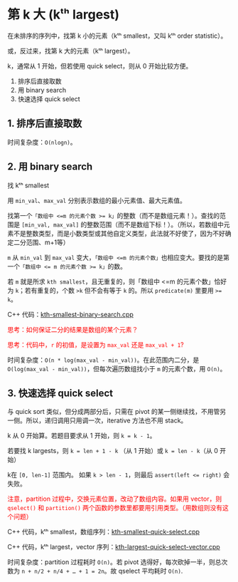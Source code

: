 # 第 k 大 (kᵗʰ largest)

在未排序的序列中，找第 k 小的元素（kᵗʰ smallest，又叫 kᵗʰ order statistic）。

或，反过来，找第 k 大的元素（kᵗʰ largest）。

k，通常从 1 开始，但若使用 quick select，则从 0 开始比较方便。

1. 排序后直接取数
2. 用 binary search
3. 快速选择 quick select

## 1. 排序后直接取数

时间复杂度：`O(nlogn)`。

## 2. 用 binary search

找 kᵗʰ smallest

用 `min_val`、`max_val` 分别表示数组的最小元素值、最大元素值。

找第一个`「数组中 <=m 的元素个数 >= k」`的整数（而不是数组元素！）。查找的范围是 `[min_val, max_val]` 的整数范围（而不是数组下标！）。（所以，若数组中元素不是整数类型，而是小数类型或其他自定义类型，此法就不好使了，因为不好确定二分范围、m+1等）

`m` 从 `min_val` 到 `max_val` 变大，`「数组中 <=m 的元素个数」`也相应变大。要找的是第一个`「数组中 <= m 的元素个数 >= k」`的数。

若 `m` 就是所求 `kth smallest`，且无重复的，则「数组中 <=m 的元素个数」恰好为 `k`；若有重复的，个数 `>k` 但不会有等于 `k` 的。所以 `predicate(m)` 里要用 `>= k`。

C++ 代码：[kth-smallest-binary-search.cpp](code/kth-smallest-binary-search.cpp)

<font color=red>
思考：如何保证二分的结果是数组的某个元素？

思考：代码中，`r` 的初值，是设置为 `max_val` 还是 `max_val + 1`?
</font>

时间复杂度：`O(n * log(max_val - min_val))`。在此范围内二分，是 `O(log(max_val - min_val))`，但每次遍历数组找小于 `m` 的元素个数，用 `O(n)`。 

## 3. 快速选择 quick select

与 quick sort 类似，但分成两部分后，只需在 pivot 的某一侧继续找，不用管另一侧。所以，递归调用只用调一次，iterative 方法也不用 stack。

k 从 0 开始算。若题目要求从 1 开始，则 `k = k - 1`。

若要找 k largests，则 `k = len + 1 - k` （从 1 开始）或 `k = len - k`（从 0 开始）

k在 `[0, len-1]` 范围内。
如果 `k > len - 1`，则最后 `assert(left <= right)` 会失败。

<font color=red>注意，partition 过程中，交换元素位置，改动了数组内容。如果用 vector，则 `qselect()` 和 `partition()` 两个函数的参数里都要用引用类型。（用数组则没有这个问题）</font>

C++ 代码，kᵗʰ smallest，数组序列：[kth-smallest-quick-select.cpp](code/kth-smallest-quick-select.cpp)

C++ 代码，kᵗʰ largest，vector 序列：[kth-largest-quick-select-vector.cpp](code/kth-largest-quick-select-vector.cpp)

时间复杂度：partition 过程耗时 `O(n)`。若 pivot 选得好，每次砍掉一半，则总次数为 `n + n/2 + n/4 + … + 1 = 2n`。故 qselect 平均耗时 `O(n)`.

